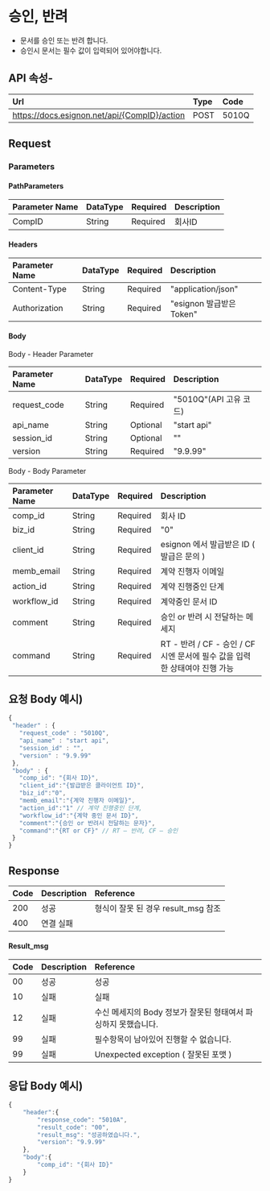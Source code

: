 # 승인, 반려

* 문서를 승인 또는 반려 합니다.
* 승인시 문서는 필수 값이 입력되어 있어야합니다.

## API 속성-

| Url | Type | **Code** |
| :--- | :--- | :--- |
| https://docs.esignon.net/api/{CompID}/action | POST | 5010Q |

## Request

### Parameters

#### PathParameters

| **Parameter Name** | DataType | Required | **Description** |
| :--- | :--- | :--- | :--- |
| CompID | String | Required | 회사ID |

####  Headers

| **Parameter Name**                         | DataType | Required | **Description** |
| :--- | :--- | :--- | :--- |
| Content-Type | String | Required | "application/json" |
| Authorization | String | Required | "esignon 발급받은 Token" |

####   Body 

  Body - Header Parameter

| **Parameter Name**                         | DataType | Required | **Description** |
| :--- | :--- | :--- | :--- |
| request\_code | String | Required | "5010Q"\(API 고유 코드\) |
| api\_name | String | Optional | "start api" |
| session\_id | String | Optional | "" |
| version | String | Required | "9.9.99" |

  Body - Body Parameter

| **Parameter Name** | DataType | Required | **Description** |
| :--- | :--- | :--- | :--- |
| comp\_id | String | Required | 회사 ID |
| biz\_id | String | Required | "0" |
| client\_id | String | Required | esignon 에서 발급받은 ID \( 발급은 문의 \) |
| memb\_email | String | Required | 계약 진행자 이메일 |
| action\_id | String | Required | 계약 진행중인 단계 |
| workflow\_id | String | Required | 계약중인 문서 ID |
| comment | String | Required | 승인 or 반려 시 전달하는 메세지 |
| command | String | Required | RT - 반려 / CF - 승인 / CF 시엔 문서에 필수 값을 입력한 상태여야 진행 가능 |

## 요청 Body 예시\)

```javascript
{
 "header" : {
   "request_code" : "5010Q",            
   "api_name" : "start api",    
   "session_id" : "",    
   "version" : "9.9.99"
 },
 "body" : {
   "comp_id": "{회사 ID}",
   "client_id":"{발급받은 클라이언트 ID}",
   "biz_id":"0",
   "memb_email":"{계약 진행자 이메일}",
   "action_id":"1" // 계약 진행중인 단계,
   "workflow_id":"{계약 중인 문서 ID}",
   "comment":"{승인 or 반려시 전달하는 문자}",
   "command":"{RT or CF}" // RT – 반려, CF – 승인
 }
}

```

## Response

| Code | **Description** | **Reference** |
| :--- | :--- | :--- |
| 200 | 성공 | 형식이 잘못 된 경우 result\_msg 참조 |
| 400 | 연결 실패  |  |

#### Result\_msg

| Code | **Description** | **Reference** |
| :--- | :--- | :--- |
| 00 | 성공 | 성공 |
| 10 | 실패 | 실패 |
| 12 | 실패 | 수신 메세지의 Body 정보가 잘못된 형태여서 파싱하지 못했습니다. |
| 99 | 실패 | 필수항목이 남아있어 진행할 수 없습니다. |
| 99 | 실패 | Unexpected exception \( 잘못된 포맷 \) |

## 응답 Body 예시\)

```javascript
{
	"header":{
		"response_code": "5010A",
		"result_code": "00",
		"result_msg": "성공하였습니다.",
		"version": "9.9.99"
	},
	"body":{
		"comp_id": "{회사 ID}"
	}
}
```

